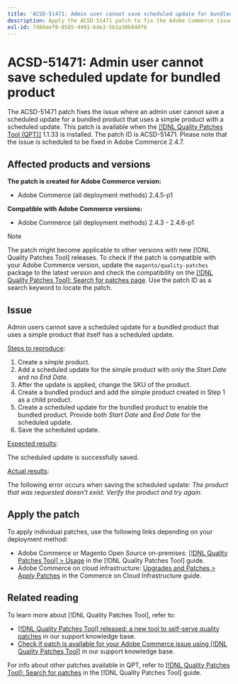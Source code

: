 ```yaml
---
title: 'ACSD-51471: Admin user cannot save scheduled update for bundled product'
description: Apply the ACSD-51471 patch to fix the Adobe Commerce issue where an admin user cannot save a scheduled update for a bundled product that uses a simple product with a scheduled update.
exl-id: 7d80aef0-8505-4491-bde3-5b1a30b840f6
---
```

# ACSD-51471: Admin user cannot save scheduled update for bundled product

The ACSD-51471 patch fixes the issue where an admin user cannot save a scheduled update for a bundled product that uses a simple product with a scheduled update. This patch is available when the [[!DNL Quality Patches Tool (QPT)]](https://experienceleague.adobe.com/en/docs/commerce-knowledge-base/kb/announcements/commerce-announcements/magento-quality-patches-released-new-tool-to-self-serve-quality-patches) 1.1.33 is installed. The patch ID is ACSD-51471. Please note that the issue is scheduled to be fixed in Adobe Commerce 2.4.7. 

## Affected products and versions

**The patch is created for Adobe Commerce version:**

* Adobe Commerce (all deployment methods) 2.4.5-p1

**Compatible with Adobe Commerce versions:**

* Adobe Commerce (all deployment methods) 2.4.3 - 2.4.6-p1

>[!NOTE]
>
>The patch might become applicable to other versions with new [!DNL Quality Patches Tool] releases. To check if the patch is compatible with your Adobe Commerce version, update the `magento/quality-patches` package to the latest version and check the compatibility on the [[!DNL Quality Patches Tool]: Search for patches page](https://experienceleague.adobe.com/tools/commerce-quality-patches/index.html). Use the patch ID as a search keyword to locate the patch.

## Issue

Admin users cannot save a scheduled update for a bundled product that uses a simple product that itself has a scheduled update.

<u>Steps to reproduce</u>:

1. Create a simple product.
1. Add a scheduled update for the simple product with only the *Start Date* and no *End Date*.
1. After the update is applied, change the SKU of the product.
1. Create a bundled product and add the simple product created in Step 1 as a child product.
1. Create a scheduled update for the bundled product to enable the bundled product. Provide both *Start Date* and *End Date* for the scheduled update.
1. Save the scheduled update.

<u>Expected results</u>:

The scheduled update is successfully saved.

<u>Actual results</u>:

The following error occurs when saving the scheduled update: *The product that was requested doesn't exist. Verify the product and try again.*

## Apply the patch

To apply individual patches, use the following links depending on your deployment method:

* Adobe Commerce or Magento Open Source on-premises: [[!DNL Quality Patches Tool] > Usage](https://experienceleague.adobe.com/docs/commerce-operations/tools/quality-patches-tool/usage.html) in the [!DNL Quality Patches Tool] guide.
* Adobe Commerce on cloud infrastructure: [Upgrades and Patches > Apply Patches](https://experienceleague.adobe.com/docs/commerce-cloud-service/user-guide/develop/upgrade/apply-patches.html) in the Commerce on Cloud Infrastructure guide.

## Related reading

To learn more about [!DNL Quality Patches Tool], refer to:

* [[!DNL Quality Patches Tool] released: a new tool to self-serve quality patches](https://experienceleague.adobe.com/en/docs/commerce-knowledge-base/kb/announcements/commerce-announcements/magento-quality-patches-released-new-tool-to-self-serve-quality-patches) in our support knowledge base.
* [Check if patch is available for your Adobe Commerce issue using [!DNL Quality Patches Tool]](/help/support-tools/patches-available-in-qpt-tool/check-patch-for-magento-issue-with-magento-quality-patches.md) in our support knowledge base.

For info about other patches available in QPT, refer to [[!DNL Quality Patches Tool]: Search for patches](https://experienceleague.adobe.com/tools/commerce-quality-patches/index.html) in the [!DNL Quality Patches Tool] guide.

